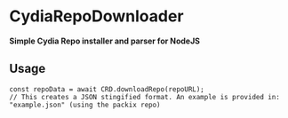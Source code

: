 # CydiaRepoDownloader
**Simple Cydia Repo installer and parser for NodeJS**

## Usage

    const repoData = await CRD.downloadRepo(repoURL);
    // This creates a JSON stingified format. An example is provided in: "example.json" (using the packix repo)
    

